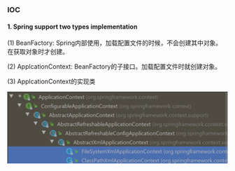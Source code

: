 ### IOC

#### 1. Spring support two types implementation

 (1) BeanFactory: Spring内部使用，加载配置文件的时候，不会创建其中对象。在获取对象时才创建。

 (2) ApplcationContext: BeanFactory的子接口。加载配置文件时就创建对象。

 (3) ApplcationContext的实现类 

![image-20210407143553768](https://raw.githubusercontent.com/PeterHanJ/notes/main/spring5/image-20210407143553768.png)



